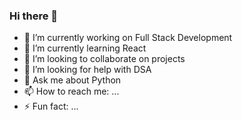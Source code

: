 ### Hi there 👋


- 🔭 I’m currently working on Full Stack Development
- 🌱 I’m currently learning React
- 👯 I’m looking to collaborate on projects
- 🤔 I’m looking for help with DSA
- 💬 Ask me about Python
- 📫 How to reach me: ...
- ⚡ Fun fact: ...
